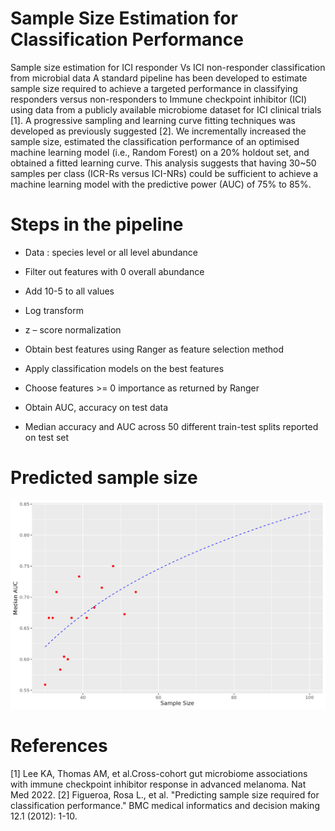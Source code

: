 # Sample Size Estimation for Classification Performance
Sample size estimation for ICI responder Vs ICI non-responder classification from microbial data
A standard pipeline has been developed to estimate sample size required to achieve a targeted performance in classifying responders versus non-responders to Immune checkpoint inhibitor (ICI) using data from a publicly available microbiome dataset for ICI clinical trials [1]. A progressive sampling and learning curve fitting techniques was developed as previously suggested [2]. We incrementally increased the sample size, estimated the classification performance of an optimised machine learning model (i.e., Random Forest) on a 20% holdout set, and obtained a fitted learning curve. This analysis suggests that having 30~50 samples per class (ICR-Rs versus ICI-NRs) could be sufficient to achieve a machine learning model with the predictive power (AUC) of 75% to 85%. 

# Steps in the pipeline
* Data : species level or all level abundance
* Filter out features with 0 overall abundance
* Add 10-5 to all values
* Log transform
* z – score normalization
* Obtain best features using Ranger as feature selection method
* Apply classification models on the best features
* Choose features >= 0 importance as returned by Ranger
* Obtain AUC, accuracy on test data

* Median accuracy and AUC across 50 different train-test splits reported on test set

# Predicted sample size
![sample_size_plot](fitted_curve_PRIMMUK_rf_FALSE_med_auc_.png)

# References
[1] Lee KA, Thomas AM, et al.Cross-cohort gut microbiome associations with immune checkpoint inhibitor response in advanced melanoma. Nat Med 2022.
[2] Figueroa, Rosa L., et al. "Predicting sample size required for classification performance." BMC medical informatics and decision making 12.1 (2012): 1-10.
